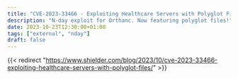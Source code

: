 ```yaml
---
title: "CVE-2023-33466 - Exploiting Healthcare Servers with Polyglot Files"
description: "N-day exploit for Orthanc. Now featuring polyglot files!"
date: 2023-10-23T12:30:00+01:00
tags: ["external", "nday"]
draft: false
---
```


{{< redirect  "https://www.shielder.com/blog/2023/10/cve-2023-33466-exploiting-healthcare-servers-with-polyglot-files/" >}}
